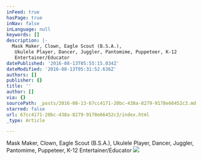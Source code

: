 ```yaml
---
inFeed: true
hasPage: true
inNav: false
inLanguage: null
keywords: []
description: |-
  Mask Maker, Clown, Eagle Scout (B.S.A.),
   Ukulele Player, Dancer, Juggler, Pantomime, Puppeteer, K-12
   Entertainer/Educator 
datePublished: '2016-08-13T05:55:15.034Z'
dateModified: '2016-08-13T05:31:52.636Z'
authors: []
publisher: {}
title: ''
author: []
via: {}
sourcePath: _posts/2016-08-13-67cc4171-20bc-438a-8279-9178e66452c3.md
starred: false
url: 67cc4171-20bc-438a-8279-9178e66452c3/index.html
_type: Article

---
```

Mask Maker, Clown, Eagle Scout (B.S.A.),
Ukulele Player, Dancer, Juggler, Pantomime, Puppeteer, K-12
Entertainer/Educator ![](https://the-grid-user-content.s3-us-west-2.amazonaws.com/1be32ddc-ec7b-4b8a-97eb-abe780c92e9b.jpg)